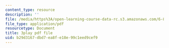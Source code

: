 ```yaml
---
content_type: resource
description: ''
file: /media/https%3A/open-learning-course-data-rc.s3.amazonaws.com/6-832-underactuated-robotics-spring-2009/b29d3167dbd7ea8fe18e99c1eed9cef9_-RRYZ-b9NpI.pdf
file_type: application/pdf
resourcetype: Document
title: 3play pdf file
uid: b29d3167-dbd7-ea8f-e18e-99c1eed9cef9
---
```


